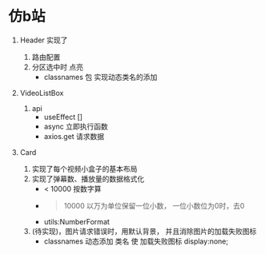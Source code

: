 # 仿b站

1. Header 实现了 
    1. 路由配置
    2. 分区选中时 点亮
        - classnames 包 实现动态类名的添加

2. VideoListBox
    1. api 
        - useEffect []
        - async 立即执行函数
        - axios.get 请求数据

3. Card
    1. 实现了每个视频小盒子的基本布局
    2. 实现了弹幕数、播放量的数据格式化
        - < 10000 按数字算
        - > 10000 以万为单位保留一位小数，
            一位小数位为0时，去0
        - utils:NumberFormat
    3. (待实现)，图片请求错误时，用默认背景，
        并且消除图片的加载失败图标
        - classnames 动态添加 类名
            使 加载失败图标 display:none;    
